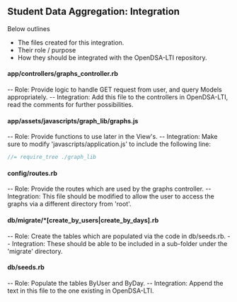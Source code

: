 Student Data Aggregation: Integration
----------------
Below outlines
- The files created for this integration.
- Their role / purpose
- How they should be integrated with the OpenDSA-LTI repository.

#### app/controllers/graphs_controller.rb
-- Role: Provide logic to handle GET request from user, and query Models appropriately.
-- Integration: Add this file to the controllers in OpenDSA-LTI, read the comments for further possibilities.

#### app/assets/javascripts/graph_lib/graphs.js
-- Role: Provide functions to use later in the View's. 
-- Integration: Make sure to modify 'javascripts/application.js' to include the following line:
```javascript
//= require_tree ./graph_lib
```

#### config/routes.rb
-- Role: Provide the routes which are used by the graphs controller.
-- Integration: This file should be modified to allow the user to access the graphs via a different directory from 'root'.
#### db/migrate/*[create_by_users|create_by_days].rb
-- Role: Create the tables which are populated via the code in db/seeds.rb.
-- Integration: These should be able to be included in a sub-folder under the 'migrate' directory.
#### db/seeds.rb
-- Role: Populate the tables ByUser and ByDay.
-- Integration: Append the text in this file to the one existing in OpenDSA-LTI.
